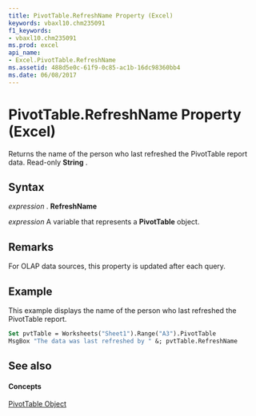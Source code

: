 ```yaml
---
title: PivotTable.RefreshName Property (Excel)
keywords: vbaxl10.chm235091
f1_keywords:
- vbaxl10.chm235091
ms.prod: excel
api_name:
- Excel.PivotTable.RefreshName
ms.assetid: 488d5e0c-61f9-0c85-ac1b-16dc98360bb4
ms.date: 06/08/2017
---
```



# PivotTable.RefreshName Property (Excel)

Returns the name of the person who last refreshed the PivotTable report data. Read-only  **String** .


## Syntax

 _expression_ . **RefreshName**

 _expression_ A variable that represents a **PivotTable** object.


## Remarks

For OLAP data sources, this property is updated after each query.


## Example

This example displays the name of the person who last refreshed the PivotTable report.


```vb
Set pvtTable = Worksheets("Sheet1").Range("A3").PivotTable 
MsgBox "The data was last refreshed by " &; pvtTable.RefreshName
```


## See also


#### Concepts


[PivotTable Object](pivottable-object-excel.md)

